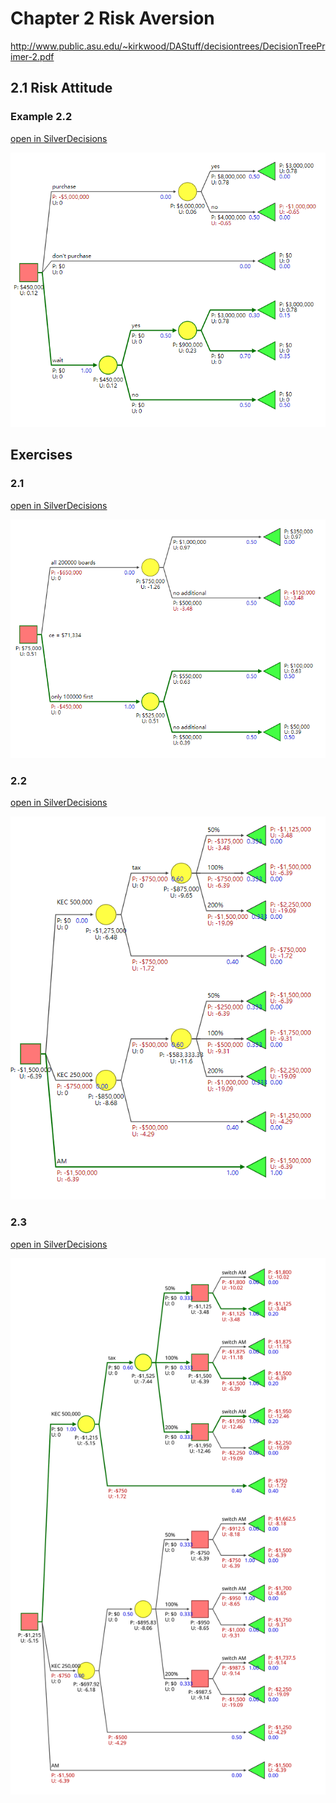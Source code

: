 # Chapter 2 Risk Aversion

http://www.public.asu.edu/~kirkwood/DAStuff/decisiontrees/DecisionTreePrimer-2.pdf

## 2.1 Risk Attitude

### Example 2.2

[open in SilverDecisions](http://www.silverdecisions.pl/SilverDecisions.html?LOAD_SD_TREE_JSON=https://raw.githubusercontent.com/leastwanted/decision_tree/master/decision_tree_primer/example_2.2.json)

![](example_2.2.png)

## Exercises

### 2.1

[open in SilverDecisions](http://www.silverdecisions.pl/SilverDecisions.html?LOAD_SD_TREE_JSON=https://raw.githubusercontent.com/leastwanted/decision_tree/master/decision_tree_primer/exercise_2.1.json)

![](exercise_2.1.png)

### 2.2

[open in SilverDecisions](http://www.silverdecisions.pl/SilverDecisions.html?LOAD_SD_TREE_JSON=https://raw.githubusercontent.com/leastwanted/decision_tree/master/decision_tree_primer/exercise_2.2.json)

![](exercise_2.2.png)

### 2.3

[open in SilverDecisions](http://www.silverdecisions.pl/SilverDecisions.html?LOAD_SD_TREE_JSON=https://raw.githubusercontent.com/leastwanted/decision_tree/master/decision_tree_primer/exercise_2.3.json)

![](exercise_2.3.svg)
